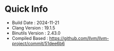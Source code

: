 # Quick Info
* Build Date : 2024-11-21
* Clang Version : 19.1.5
* Binutils Version : 2.43.0
* Compiled Based : https://github.com/llvm/llvm-project/commit/51dee6b6
